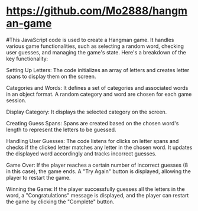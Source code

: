 #  https://github.com/Mo2888/hangman-game

#This JavaScript code is used to create a Hangman game. It handles various game functionalities, such as selecting a random word, checking user guesses, and managing the game's state. Here's a breakdown of the key functionality:

Setting Up Letters: The code initializes an array of letters and creates letter spans to display them on the screen.

Categories and Words: It defines a set of categories and associated words in an object format. A random category and word are chosen for each game session.

Display Category: It displays the selected category on the screen.

Creating Guess Spans: Spans are created based on the chosen word's length to represent the letters to be guessed.

Handling User Guesses: The code listens for clicks on letter spans and checks if the clicked letter matches any letter in the chosen word. It updates the displayed word accordingly and tracks incorrect guesses.

Game Over: If the player reaches a certain number of incorrect guesses (8 in this case), the game ends. A "Try Again" button is displayed, allowing the player to restart the game.

Winning the Game: If the player successfully guesses all the letters in the word, a "Congratulations" message is displayed, and the player can restart the game by clicking the "Complete" button.

